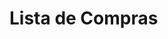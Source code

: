 ---
---

<script setup>
import { defineClientComponent } from 'vitepress'

const ClientComp = defineClientComponent(() => {
  return import('./__extends__/ListaDeCompras.vue')
})
</script>

# Lista de Compras

<ClientOnly>
  <ClientComp />
</ClientOnly>